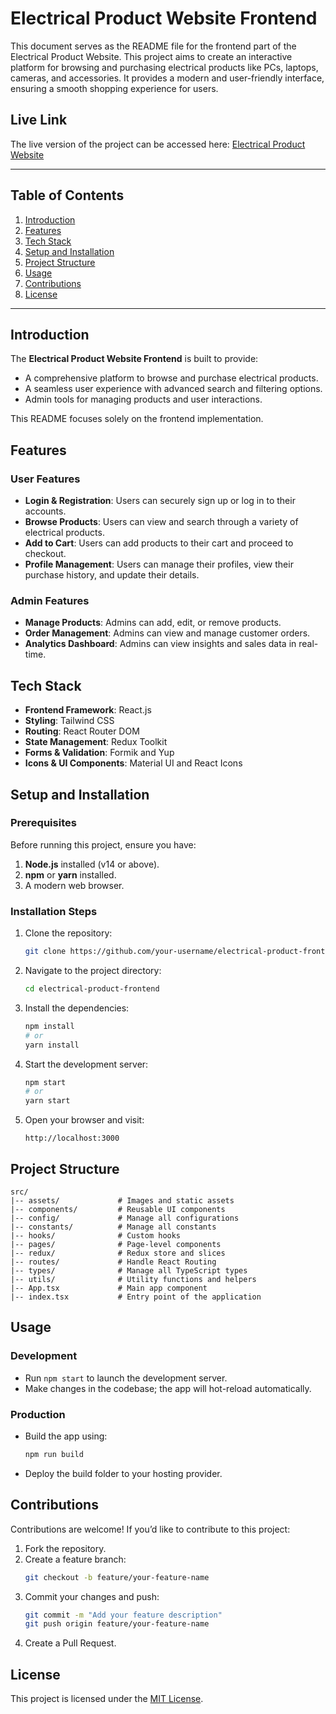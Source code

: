 # Electrical Product Website Frontend

This document serves as the README file for the frontend part of the Electrical Product Website. This project aims to create an interactive platform for browsing and purchasing electrical products like PCs, laptops, cameras, and accessories. It provides a modern and user-friendly interface, ensuring a smooth shopping experience for users.

## Live Link

The live version of the project can be accessed here: [Electrical Product Website](https://electon-one.vercel.app/)

---

## Table of Contents

1. [Introduction](#introduction)
2. [Features](#features)
3. [Tech Stack](#tech-stack)
4. [Setup and Installation](#setup-and-installation)
5. [Project Structure](#project-structure)
6. [Usage](#usage)
7. [Contributions](#contributions)
8. [License](#license)

---

## Introduction

The **Electrical Product Website Frontend** is built to provide:

- A comprehensive platform to browse and purchase electrical products.
- A seamless user experience with advanced search and filtering options.
- Admin tools for managing products and user interactions.

This README focuses solely on the frontend implementation.

## Features

### User Features

- **Login & Registration**: Users can securely sign up or log in to their accounts.
- **Browse Products**: Users can view and search through a variety of electrical products.
- **Add to Cart**: Users can add products to their cart and proceed to checkout.
- **Profile Management**: Users can manage their profiles, view their purchase history, and update their details.

### Admin Features

- **Manage Products**: Admins can add, edit, or remove products.
- **Order Management**: Admins can view and manage customer orders.
- **Analytics Dashboard**: Admins can view insights and sales data in real-time.

## Tech Stack

- **Frontend Framework**: React.js
- **Styling**: Tailwind CSS
- **Routing**: React Router DOM
- **State Management**: Redux Toolkit
- **Forms & Validation**: Formik and Yup
- **Icons & UI Components**: Material UI and React Icons

## Setup and Installation

### Prerequisites

Before running this project, ensure you have:

1. **Node.js** installed (v14 or above).
2. **npm** or **yarn** installed.
3. A modern web browser.

### Installation Steps

1. Clone the repository:

   ```bash
   git clone https://github.com/your-username/electrical-product-frontend.git
   ```

2. Navigate to the project directory:

   ```bash
   cd electrical-product-frontend
   ```

3. Install the dependencies:

   ```bash
   npm install
   # or
   yarn install
   ```

4. Start the development server:

   ```bash
   npm start
   # or
   yarn start
   ```

5. Open your browser and visit:

   ```
   http://localhost:3000
   ```

## Project Structure

```plaintext
src/
|-- assets/             # Images and static assets
|-- components/         # Reusable UI components
|-- config/             # Manage all configurations
|-- constants/          # Manage all constants
|-- hooks/              # Custom hooks
|-- pages/              # Page-level components
|-- redux/              # Redux store and slices
|-- routes/             # Handle React Routing
|-- types/              # Manage all TypeScript types
|-- utils/              # Utility functions and helpers
|-- App.tsx             # Main app component
|-- index.tsx           # Entry point of the application
```

## Usage

### Development

- Run `npm start` to launch the development server.
- Make changes in the codebase; the app will hot-reload automatically.

### Production

- Build the app using:
  ```bash
  npm run build
  ```
- Deploy the build folder to your hosting provider.

## Contributions

Contributions are welcome! If you’d like to contribute to this project:

1. Fork the repository.
2. Create a feature branch:
   ```bash
   git checkout -b feature/your-feature-name
   ```
3. Commit your changes and push:
   ```bash
   git commit -m "Add your feature description"
   git push origin feature/your-feature-name
   ```
4. Create a Pull Request.

## License

This project is licensed under the [MIT License](LICENSE).

